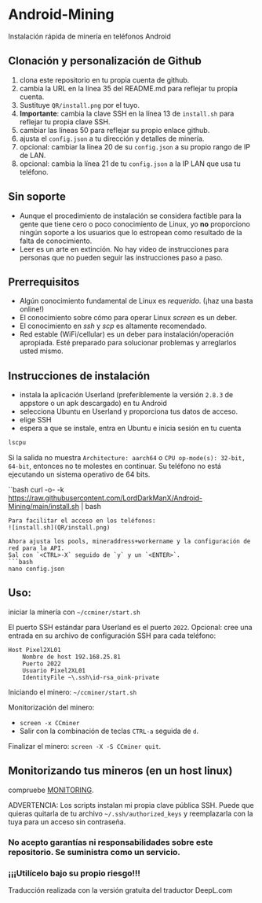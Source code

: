 # Android-Mining
Instalación rápida de minería en teléfonos Android

## Clonación y personalización de Github
1. clona este repositorio en tu propia cuenta de github.
2. cambia la URL en la línea 35 del README.md para reflejar tu propia cuenta.
3. Sustituye `QR/install.png` por el tuyo.
4. **Importante**: cambia la clave SSH en la línea 13 de `install.sh` para reflejar tu propia clave SSH.
5. cambiar las líneas 50 para reflejar su propio enlace github.
6. ajusta el `config.json` a tu dirección y detalles de minería.
7. opcional: cambiar la línea 20 de su `config.json` a su propio rango de IP de LAN.
8. opcional: cambia la línea 21 de tu `config.json` a la IP LAN que usa tu teléfono.

## Sin soporte
- Aunque el procedimiento de instalación se considera factible para la gente que tiene cero o poco conocimiento de Linux, yo **no** proporciono ningún soporte a los usuarios que lo estropean como resultado de la falta de conocimiento.
- Leer es un arte en extinción. No hay video de instrucciones para personas que no pueden seguir las instrucciones paso a paso.

## Prerrequisitos
- Algún conocimiento fundamental de Linux es *requerido*. (¡haz una basta online!)
- El conocimiento sobre cómo para operar Linux *screen* es un deber.
- El conocimiento en *ssh* y *scp* es altamente recomendado.
- Red estable (WiFi/cellular) es un deber para instalación/operación apropiada. Esté preparado para solucionar problemas y arreglarlos usted mismo.

## Instrucciones de instalación
- instala la aplicación Userland (preferiblemente la versión `2.8.3` de appstore o un apk descargado) en tu Android
- selecciona Ubuntu en Userland y proporciona tus datos de acceso.
- elige SSH
- espera a que se instale, entra en Ubuntu e inicia sesión en tu cuenta
```bash
lscpu
```
Si la salida no muestra `Architecture: aarch64` o `CPU op-mode(s): 32-bit, 64-bit`, entonces no te molestes en continuar. Su teléfono no está ejecutando un sistema operativo de 64 bits.

``bash
curl -o- -k https://raw.githubusercontent.com/LordDarkManX/Android-Mining/main/install.sh | bash
```
Para facilitar el acceso en los teléfonos:
![install.sh](QR/install.png)

Ahora ajusta los pools, mineraddress+workername y la configuración de red para la API.
Sal con `<CTRL>-X` seguido de `y` y un `<ENTER>`.
```bash
nano config.json
```

## Uso:
iniciar la minería con `~/ccminer/start.sh`

El puerto SSH estándar para Userland es el puerto `2022`.
Opcional: cree una entrada en su archivo de configuración SSH para cada teléfono:
```
Host Pixel2XL01
    Nombre de host 192.168.25.81
    Puerto 2022
    Usuario Pixel2XL01
    IdentityFile ~\.ssh\id-rsa_oink-private
```

Iniciando el minero:
`~/ccminer/start.sh`

Monitorización del minero:
- `screen -x CCminer`
- Salir con la combinación de teclas `CTRL-a` seguida de `d`.

Finalizar el minero:
`screen -X -S CCminer quit`.

## Monitorizando tus mineros (en un host linux)
compruebe [MONITORING](/monitoring/MONITORING.md).

ADVERTENCIA: Los scripts instalan mi propia clave pública SSH. Puede que quieras quitarla de tu archivo `~/.ssh/authorized_keys` y reemplazarla con la tuya para un acceso sin contraseña.

### No acepto garantías ni responsabilidades sobre este repositorio. Se suministra como un servicio.
### ¡¡¡Utilícelo bajo su propio riesgo!!!

Traducción realizada con la versión gratuita del traductor DeepL.com
